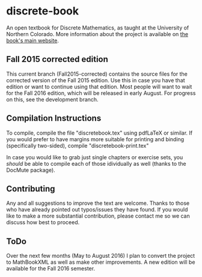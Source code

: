 discrete-book
=============

An open textbook for Discrete Mathematics, as taught at the University of Northern Colorado.  More information about the project is available on [the book's main website](http://discretetext.oscarlevin.com).

## Fall 2015 corrected edition

This current branch (Fall2015-corrected) contains the source files for the corrected version of the Fall 2015 edition.  Use this in case you have that edition or want to continue using that edition.  Most people will want to wait for the Fall 2016 edition, which will be released in early August.  For progress on this, see the development branch.

## Compilation Instructions

To compile, compile the file "discretebook.tex" using pdfLaTeX or similar.  If you would prefer to have margins more suitable for printing and binding (specifically two-sided), compile "discretebook-print.tex"

In case you would like to grab just single chapters or exercise sets, you *should* be able to compile each of those idividually as well (thanks to the DocMute package).

## Contributing

Any and all suggestions to improve the text are welcome.  Thanks to those who have already pointed out typos/issues they have found.  If you would like to make a more substantial contribution, please contact me so we can discuss how best to proceed.

## ToDo

Over the next few months (May to August 2016) I plan to convert the project to MathBookXML as well as make other improvements.  A new edition will be available for the Fall 2016 semester.
